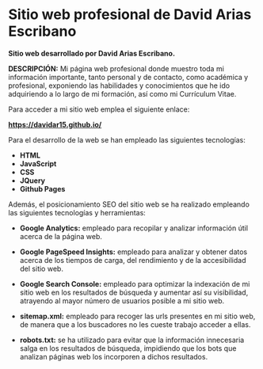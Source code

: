 # Sitio web profesional de David Arias Escribano

**Sitio web desarrollado por David Arias Escribano.**

**DESCRIPCIÓN:** Mi página web profesional donde muestro toda mi información importante, tanto personal y de contacto, como académica y profesional, exponiendo las habilidades y conocimientos que he ido adquiriendo a lo largo de mi formación, así como mi Currículum Vitae.

Para acceder a mi sitio web emplea el siguiente enlace:

**https://davidar15.github.io/**

Para el desarrollo de la web se han empleado las siguientes tecnologías:

 * __HTML__
 * __JavaScript__
 * __CSS__
 * __JQuery__
 * __Github Pages__

Además, el posicionamiento SEO del sitio web se ha realizado empleando las siguientes tecnologías y herramientas:

 * __Google Analytics:__ empleado para recopilar y analizar información útil acerca de la página web.

 * __Google PageSpeed Insights:__ empleado para analizar y obtener datos acerca de los tiempos de carga, del rendimiento y de la accesibilidad del sitio web.

 * __Google Search Console:__ empleado para optimizar la indexación de mi sitio web en los resultados de búsqueda y aumentar así su visibilidad, atrayendo al mayor número de usuarios posible a mi sitio web.

 * __sitemap.xml:__ empleado para recoger las urls presentes en mi sitio web, de manera que a los buscadores no les cueste trabajo acceder a ellas.

 * __robots.txt:__ se ha utilizado para evitar que la información innecesaria salga en los resultados de búsqueda, impidiendo que los bots que analizan páginas web los incorporen a dichos resultados.

